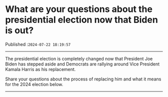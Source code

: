 # What are your questions about the presidential election now that Biden is out?

Published :`2024-07-22 18:19:57`

---

The presidential election is completely changed now that President Joe Biden has stepped aside and Democrats are rallying around Vice President Kamala Harris as his replacement.

Share your questions about the process of replacing him and what it means for the 2024 election below.

---

